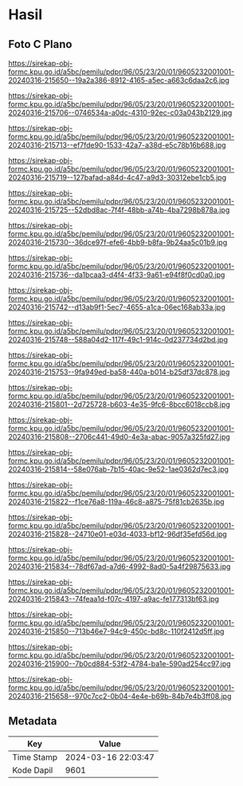 # Hasil

## Foto C Plano

https://sirekap-obj-formc.kpu.go.id/a5bc/pemilu/pdpr/96/05/23/20/01/9605232001001-20240316-215650--19a2a386-8912-4165-a5ec-a663c6daa2c6.jpg

https://sirekap-obj-formc.kpu.go.id/a5bc/pemilu/pdpr/96/05/23/20/01/9605232001001-20240316-215706--0746534a-a0dc-4310-92ec-c03a043b2129.jpg

https://sirekap-obj-formc.kpu.go.id/a5bc/pemilu/pdpr/96/05/23/20/01/9605232001001-20240316-215713--ef7fde90-1533-42a7-a38d-e5c78b16b688.jpg

https://sirekap-obj-formc.kpu.go.id/a5bc/pemilu/pdpr/96/05/23/20/01/9605232001001-20240316-215719--127bafad-a84d-4c47-a9d3-30312ebe1cb5.jpg

https://sirekap-obj-formc.kpu.go.id/a5bc/pemilu/pdpr/96/05/23/20/01/9605232001001-20240316-215725--52dbd8ac-7f4f-48bb-a74b-4ba7298b878a.jpg

https://sirekap-obj-formc.kpu.go.id/a5bc/pemilu/pdpr/96/05/23/20/01/9605232001001-20240316-215730--36dce97f-efe6-4bb9-b8fa-9b24aa5c01b9.jpg

https://sirekap-obj-formc.kpu.go.id/a5bc/pemilu/pdpr/96/05/23/20/01/9605232001001-20240316-215736--da1bcaa3-d4f4-4f33-9a61-e94f8f0cd0a0.jpg

https://sirekap-obj-formc.kpu.go.id/a5bc/pemilu/pdpr/96/05/23/20/01/9605232001001-20240316-215742--d13ab9f1-5ec7-4655-a1ca-06ec168ab33a.jpg

https://sirekap-obj-formc.kpu.go.id/a5bc/pemilu/pdpr/96/05/23/20/01/9605232001001-20240316-215748--588a04d2-117f-49c1-914c-0d237734d2bd.jpg

https://sirekap-obj-formc.kpu.go.id/a5bc/pemilu/pdpr/96/05/23/20/01/9605232001001-20240316-215753--9fa949ed-ba58-440a-b014-b25df37dc878.jpg

https://sirekap-obj-formc.kpu.go.id/a5bc/pemilu/pdpr/96/05/23/20/01/9605232001001-20240316-215801--2d725728-b603-4e35-9fc6-8bcc6018ccb8.jpg

https://sirekap-obj-formc.kpu.go.id/a5bc/pemilu/pdpr/96/05/23/20/01/9605232001001-20240316-215808--2706c441-49d0-4e3a-abac-9057a325fd27.jpg

https://sirekap-obj-formc.kpu.go.id/a5bc/pemilu/pdpr/96/05/23/20/01/9605232001001-20240316-215814--58e076ab-7b15-40ac-9e52-1ae0362d7ec3.jpg

https://sirekap-obj-formc.kpu.go.id/a5bc/pemilu/pdpr/96/05/23/20/01/9605232001001-20240316-215822--f1ce76a8-119a-46c8-a875-75f81cb2635b.jpg

https://sirekap-obj-formc.kpu.go.id/a5bc/pemilu/pdpr/96/05/23/20/01/9605232001001-20240316-215828--24710e01-e03d-4033-bf12-96df35efd56d.jpg

https://sirekap-obj-formc.kpu.go.id/a5bc/pemilu/pdpr/96/05/23/20/01/9605232001001-20240316-215834--78df67ad-a7d6-4992-8ad0-5a4f29875633.jpg

https://sirekap-obj-formc.kpu.go.id/a5bc/pemilu/pdpr/96/05/23/20/01/9605232001001-20240316-215843--74feaa1d-f07c-4197-a9ac-fe177313bf63.jpg

https://sirekap-obj-formc.kpu.go.id/a5bc/pemilu/pdpr/96/05/23/20/01/9605232001001-20240316-215850--713b46e7-94c9-450c-bd8c-110f2412d5ff.jpg

https://sirekap-obj-formc.kpu.go.id/a5bc/pemilu/pdpr/96/05/23/20/01/9605232001001-20240316-215900--7b0cd884-53f2-4784-ba1e-590ad254cc97.jpg

https://sirekap-obj-formc.kpu.go.id/a5bc/pemilu/pdpr/96/05/23/20/01/9605232001001-20240316-215658--970c7cc2-0b04-4e4e-b69b-84b7e4b3ff08.jpg


## Metadata

| Key        | Value               |
| ---------- | ------------------- |
| Time Stamp | 2024-03-16 22:03:47 |
| Kode Dapil | 9601                |



